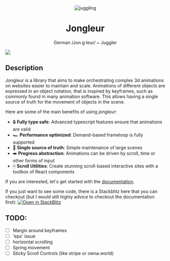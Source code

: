<div align="center">
    <img src='https://jongleur-docs.vercel.app/logo.png' border='0' alt='juggling'/>
</div>
<h1 align="center"> Jongleur </h1>

<p align="center">
German /Jon·g·leur/ ~ Juggler
</p>

![](./assets/demo.gif)

## Description

Jongleur is a library that aims to make orchestrating complex 3d animations on websites easier to maintain and scale. Animations of different objects are expressed in an object notation, that is inspired by keyframes, such as commonly found in many animation software. This allows having a single source of truth for the movement of objects in the scene.

Here are some of the main benefits of using _jongleur_:

- 🔒 **Fully type safe**: Advanced typescript features ensure that animations are valid
- 🏎 **Performance optimized**: Demand-based frameloop is fully supported
- 📒 **Single source of truth**: Simple maintenance of large scenes
- ➡️ **Progress abstraction**: Animations can be driven by scroll, time or other forms of input
- 🖱 **Scroll Utilities**: Create stunning scroll-based interactive sites with a toolbox of React components

If you are interested, let's get started with the [documentation](https://jongleur-docs.vercel.app).

If you just want to see some code, there is a Stackblitz here that you can checkout (but I would still highly advice to checkout the documentation first):
[![Open in StackBlitz](https://developer.stackblitz.com/img/open_in_stackblitz.svg)](https://stackblitz.com/edit/jongleur-starter?file=src/App.css)

## TODO:

- [ ] Margin around keyframes
- [ ] 'eps' issue
- [ ] horizontal scrolling
- [ ] Spring movement
- [ ] Sticky Scroll Controls (like stripe or owna.world)
